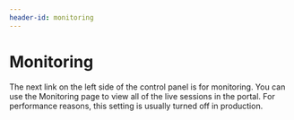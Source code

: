 ```yaml
---
header-id: monitoring
---
```


# Monitoring

The next link on the left side of the control panel is for monitoring. You can
use the Monitoring page to view all of the live sessions in the portal. For
performance reasons, this setting is usually turned off in production.
